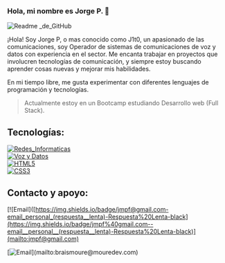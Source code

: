 ### Hola, mi nombre es Jorge P. 👋

![Readme _de_GitHub](https://github.com/j1t077/j1t077/assets/96486397/47b85793-3802-473c-b5a1-ed9baf61f6b7)


¡Hola! Soy Jorge P, o mas conocido como J1t0, un apasionado de las comunicaciones, soy Operador de sistemas de comunicaciones de voz y datos con experiencia en el sector. Me encanta trabajar en proyectos que involucren tecnologías de comunicación, y siempre estoy buscando aprender cosas nuevas y mejorar mis habilidades.

En mi tiempo libre, me gusta experimentar con diferentes lenguajes de programación y tecnologías.

> Actualmente estoy en un Bootcamp estudiando Desarrollo web (Full Stack).

## Tecnologías:
[![Redes_Informaticas](https://img.shields.io/badge/-Redes%20Informaticas-red)]()  
[![Voz y Datos](https://img.shields.io/badge/-Voz%20y%20Datos-blueviolet)]()  
[![HTML5](https://img.shields.io/badge/-html5-orange)]()  
[![CSS3](https://img.shields.io/badge/-css3-informational)]()

## Contacto y apoyo:
[![Email]([https://img.shields.io/badge/jmpf@gmail.com-email_personal_(respuesta__lenta)-Respuesta%20Lenta-black](https://img.shields.io/badge/jmpf%40gmail.com--email__personal__(respuesta__lenta)-Respuesta%20Lenta-black)](mailto:jmpf@gmail.com)

[![Email](https://img.shields.io/badge/braismoure@mouredev.com-email_personal_(respuesta_lenta)-D14836?style=for-the-badge&logo=gmail&logoColor=white&labelColor=101010)](mailto:braismoure@mouredev.com)
